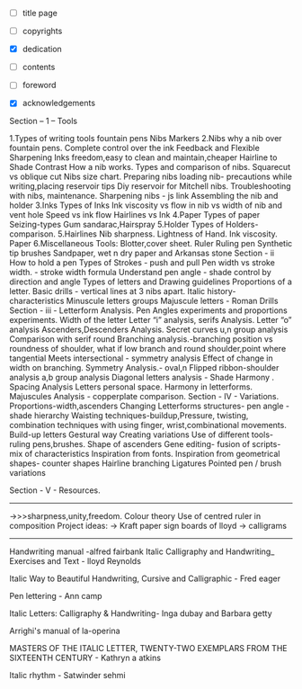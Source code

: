 - [ ] title page
- [ ] copyrights
- [x] dedication
- [ ] contents
- [ ] foreword
- [x] acknowledgements





Section – 1 –  Tools
 
1.Types of writing tools
fountain pens
Nibs
Markers
2.Nibs
why a nib over fountain pens.
Complete control over the ink
Feedback and Flexible
Sharpening
Inks freedom,easy to clean and maintain,cheaper
Hairline to Shade Contrast
How a nib works.
Types and comparison of nibs.
Squarecut vs oblique cut
Nibs size chart.
Preparing nibs
loading nib- precautions while writing,placing reservoir tips
Diy reservoir for Mitchell nibs.
Troubleshooting with nibs, maintenance.
Sharpening nibs - js link
Assembling the nib and holder
3.Inks
Types of Inks
Ink viscosity vs flow in nib vs width of nib and vent hole
Speed vs ink flow
Hairlines vs Ink
4.Paper
Types of paper
Seizing-types
Gum sandarac,Hairspray
5.Holder
Types of Holders-comparison.
5.Hairlines
Nib sharpness.
Lightness of Hand.
Ink viscosity.
Paper
6.Miscellaneous Tools:
Blotter,cover sheet.
Ruler
Ruling pen
Synthetic tip brushes
Sandpaper, wet n dry paper and Arkansas stone
Section - ii
How to hold a pen
Types of Strokes - push and pull
Pen width vs stroke width. - stroke width formula
Understand pen angle - shade control by direction and angle
Types of letters and Drawing guidelines
Proportions of a letter.
Basic drills - vertical lines at 3 nibs apart.
Italic history- characteristics
Minuscule letters groups
Majuscule letters - Roman
Drills
Section - iii - Letterform Analysis.
Pen Angles experiments and proportions experiments.
Width of the letter
Letter “i” analysis, serifs Analysis.
Letter “o” analysis
Ascenders,Descenders Analysis.
Secret curves
u,n group analysis
Comparison with serif round
Branching analysis.-branching position vs roundness of shoulder, what if low branch and round shoulder,point where tangential Meets intersectional - symmetry analysis
Effect of  change in width on branching.
Symmetry Analysis.- oval,n
Flipped ribbon-shoulder analysis
a,b group analysis
Diagonal letters analysis - Shade Harmony .
Spacing Analysis
Letters personal space.
Harmony in letterforms.
Majuscules Analysis - copperplate comparison.
Section - IV - Variations.
Proportions-width,ascenders
Changing Letterforms structures-
pen angle - shade hierarchy
Waisting techniques-buildup,Pressure, twisting, combination techniques with using finger, wrist,combinational movements.
Build-up letters
Gestural way
Creating variations
Use of different tools- ruling pens,brushes.
Shape of ascenders
Gene editing- fusion of scripts- mix of characteristics
Inspiration from fonts.
Inspiration from geometrical shapes- counter shapes
Hairline branching
Ligatures
Pointed pen / brush variations

Section - V - Resources.

_________________________________________________________________________
->>>sharpness,unity,freedom.
Colour theory
Use of centred ruler in composition
Project ideas:
-> Kraft paper sign boards of lloyd
-> calligrams
_______________________________________


Handwriting manual -alfred fairbank
Italic Calligraphy and Handwriting_ Exercises and Text - lloyd Reynolds

Italic Way to Beautiful Handwriting, Cursive and Calligraphic - Fred eager

Pen lettering - Ann camp

Italic Letters: Calligraphy & Handwriting- Inga dubay and Barbara getty

Arrighi's manual of la-operina

MASTERS OF THE ITALIC LETTER, TWENTY-TWO EXEMPLARS FROM THE SIXTEENTH CENTURY - Kathryn a atkins

Italic rhythm - Satwinder sehmi


